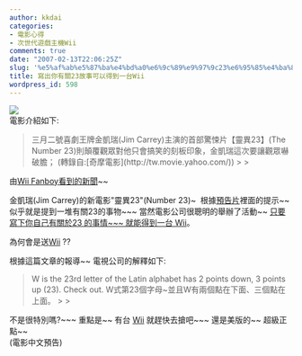 ```yaml
---
author: kkdai
categories:
- 電影心得
- 次世代遊戲主機Wii
comments: true
date: "2007-02-13T22:06:25Z"
slug: '%e5%af%ab%e5%87%ba%e4%bd%a0%e6%9c%89%e9%97%9c23%e6%95%85%e4%ba%8b%e5%8f%af%e4%bb%a5%e5%be%97%e5%88%b0%e4%b8%80%e5%8f%b0wii'
title: 寫出你有關23故事可以得到一台Wii
wordpress_id: 598
---
```


[![](http://www.blogsmithmedia.com/www.nintendowiifanboy.com/media/2007/02/23_carrey_lg.jpg)](http://www.whatdoes23mean.com/)  
電影介紹如下:

<blockquote>三月二號喜劇王牌金凱瑞(Jim Carrey)主演的首部驚悚片【靈異23】(The Number 23)則顛覆觀眾對他只會搞笑的刻板印象，金凱瑞這次要讓觀眾嚇破膽；  
(轉錄自:[奇摩電影](http://tw.movie.yahoo.com/))
> 
> </blockquote>

由[Wii Fanboy看到的新聞](http://www.nintendowiifanboy.com/2007/02/12/new-line-celebrates-23-by-giving-away-wii/)~~

金凱瑞(Jim Carrey)的新電影"靈異23"(Number 23)~  根據[預告片](http://www.whatdoes23mean.com/index.php)裡面的提示~~ 似乎就是提到一堆有關23的事物~~~ 當然電影公司很聰明的舉辦了活動~~ [只要寫下你自己有關於23 的事情~~~ 就能得到一台 Wii](http://www.whatdoes23mean.com/23_gallery.html)。

為何會是送[Wii](http://www.play-asia.com/SOap-23-83-5z37-71-bt-77-2-49-zh-15-Wii-84-j-70-p6f.html) ??

根據這篇文章的報導~~ 電視公司的解釋如下:

<blockquote>W is the 23rd letter of the Latin alphabet has 2 points down, 3 points up (23). Check out.  
W式第23個字母~並且W有兩個點在下面、三個點在上面。
> 
> </blockquote>

不是很特別嗎?~~~ 重點是~~ 有台 [Wii](http://www.play-asia.com/SOap-23-83-5z37-71-bt-77-2-49-zh-15-Wii-84-j-70-p6f.html) 就趕快去搶吧~~~ 還是美版的~~ 超級正點~~  
(電影中文預告)
